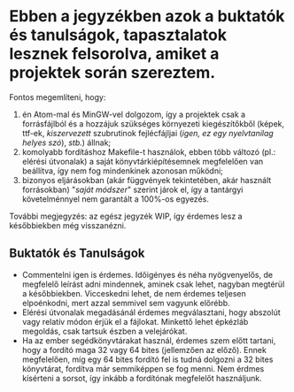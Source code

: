 # Ebben a jegyzékben azok a buktatók és tanulságok, tapasztalatok lesznek felsorolva, amiket a projektek során szereztem.

Fontos megemlíteni, hogy:
  1. én Atom-mal és MinGW-vel dolgozom, így a projektek csak a forrásfájlból és a hozzájuk szükséges környezeti kiegészítőkből (képek, ttf-ek, _kiszervezett_ szubrutinok fejlécfájljai (_igen, ez egy nyelvtanilag helyes szó_), _stb._) állnak;
  2. komolyabb fordításhoz Makefile-t használok, ebben több változó (pl.: elérési útvonalak) a saját könyvtárkiépítésemnek megfelelően van beállítva, így nem fog mindenkinek azonosan működni;
  3. bizonyos eljárásokban (akár függvények tekintetében, akár használt forrásokban) "_saját módszer_" szerint járok el, így a tantárgyi követelménnyel nem garantált a 100%-os egyezés.

További megjegyzés: az egész jegyzék WIP, így érdemes lesz a későbbiekben még visszanézni.

## Buktatók és Tanulságok
  - Commentelni igen is érdemes. Időigényes és néha nyögvenyelős, de megfelelő leírást adni mindennek, aminek csak lehet, nagyban megtérül a későbbiekben. Vicceskedni lehet, de nem érdemes teljesen elpoénkodni, mert azzal semmivel sem vagyunk előrébb.
  - Elérési útvonalak megadásánál érdemes megválasztani, hogy abszolút vagy relatív módon érjük el a fájlokat. Minkettő lehet épkézláb megoldás, csak tartsuk észben a velejárókat.
  - Ha az ember segédkönyvtárakat használ, érdemes szem előtt tartani, hogy a fordító maga 32 vagy 64 bites (jellemzően az előző). Ennek megfelelően, míg egy 64 bites fordító fel is tudná dolgozni a 32 bites könyvtárat, fordítva már semmiképpen se fog menni. Nem érdmes kísérteni a sorsot, így inkább a fordítónak megfelelőt használjunk.
